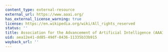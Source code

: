 ```yaml
---
content_type: external-resource
external_url: https://www.aaai.org/
has_external_license_warning: true
license: https://en.wikipedia.org/wiki/All_rights_reserved
status: ''
title: Association for the Advancement of Artificial Intelligence (AAAI)
uid: aea12e41-dd85-49df-8436-11335b33b915
wayback_url: ''
---
```

